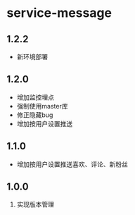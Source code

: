 # service-message

## 1.2.2
- 新环境部署

## 1.2.0

- 增加监控埋点
- 强制使用master库
- 修正隐藏bug
- 增加按用户设置推送

## 1.1.0

- 增加按用户设置推送喜欢、评论、新粉丝


## 1.0.0
1. 实现版本管理
